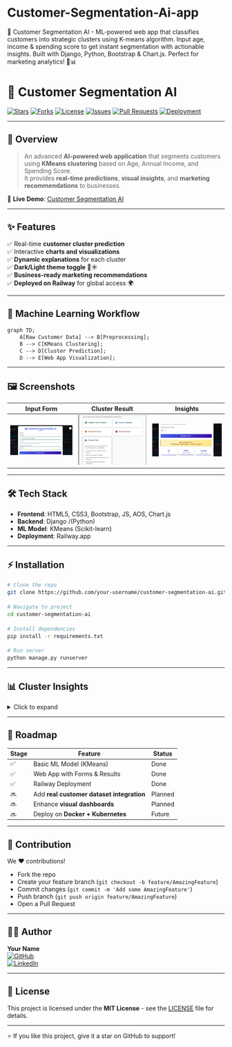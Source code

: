 # Customer-Segmentation-Ai-app
🤖 Customer Segmentation AI - ML-powered web app that classifies customers into strategic clusters using K-means algorithm. Input age, income &amp; spending score to get instant segmentation with actionable insights. Built with Django, Python, Bootstrap &amp; Chart.js. Perfect for marketing analytics! 🚀📊



# 🤖 Customer Segmentation AI

[![Stars](https://img.shields.io/github/stars/WaleedAfridi-1/customer-segmentation-ai?style=social)](https://github.com/your-username/customer-segmentation-ai/stargazers)
[![Forks](https://img.shields.io/github/forks/WaleedAfridi-1/customer-segmentation-ai?style=social)](https://github.com/your-username/customer-segmentation-ai/network/members)
[![License](https://img.shields.io/github/license/WaleedAfridi-1/Customer-Segmentation-Ai-app)](LICENSE)
[![Issues](https://img.shields.io/github/issues/WaleedAfridi-1/customer-segmentation-ai)](https://github.com/your-username/customer-segmentation-ai/issues)
[![Pull Requests](https://img.shields.io/github/issues-pr/WaleedAfridi-1/customer-segmentation-ai)](https://github.com/your-username/customer-segmentation-ai/pulls)
[![Deployment](https://img.shields.io/badge/Railway-Deployed-success)](https://customer-segmentation-ai-app-production-1bb2.up.railway.app/)

---

## 🌟 Overview

> An advanced **AI-powered web application** that segments customers using **KMeans clustering** based on Age, Annual Income, and Spending Score.  
It provides **real-time predictions**, **visual insights**, and **marketing recommendations** to businesses.

🚀 **Live Demo**: [Customer Segmentation AI](https://customer-segmentation-ai-app-production-1bb2.up.railway.app/)

---

## ✨ Features

✅ Real-time **customer cluster prediction**  
✅ Interactive **charts and visualizations**  
✅ **Dynamic explanations** for each cluster  
✅ **Dark/Light theme toggle** 🌙☀️  
✅ **Business-ready marketing recommendations**  
✅ **Deployed on Railway** for global access 🌍  

---

## 🧠 Machine Learning Workflow

```mermaid
graph TD;
    A[Raw Customer Data] --> B[Preprocessing];
    B --> C[KMeans Clustering];
    C --> D[Cluster Prediction];
    D --> E[Web App Visualization];
```

---

## 🖼️ Screenshots

| Input Form | Cluster Result | Insights |
|------------|----------------|----------|
| ![Form](assets/input.png) | ![Result](assets/insight.png) | ![Insights](assets/result.png) |

---

## 🛠️ Tech Stack

- **Frontend**: HTML5, CSS3, Bootstrap, JS, AOS, Chart.js  
- **Backend**: Django /(Python)  
- **ML Model**: KMeans (Scikit-learn)  
- **Deployment**: Railway.app  

---

## ⚡ Installation

```bash
# Clone the repo
git clone https://github.com/your-username/customer-segmentation-ai.git

# Navigate to project
cd customer-segmentation-ai

# Install dependencies
pip install -r requirements.txt

# Run server
python manage.py runserver
```

---

## 📊 Cluster Insights

<details>
<summary>Click to expand</summary>

- **Cluster 0 (Cost-Conscious 🟢)** → Budget shoppers, value discounts  
- **Cluster 1 (Balanced 🔵)** → Medium income, consistent spenders  
- **Cluster 2 (Premium 🟡)** → High-income, luxury buyers  
- **Cluster 3 (Savers 🔴)** → Wealthy but cautious spenders  
- **Cluster 4 (Risky ⚪)** → Low-income, high spenders (unsustainable)  

</details>

---

## 🚀 Roadmap

| Stage | Feature | Status |
|-------|----------|--------|
| ✅ | Basic ML Model (KMeans) | Done |
| ✅ | Web App with Forms & Results | Done |
| ✅ | Railway Deployment | Done |
| 🔜 | Add **real customer dataset integration** | Planned |
| 🔜 | Enhance **visual dashboards** | Planned |
| 🔜 | Deploy on **Docker + Kubernetes** | Future |

---

## 🤝 Contribution

We ❤️ contributions!  
- Fork the repo  
- Create your feature branch (`git checkout -b feature/AmazingFeature`)  
- Commit changes (`git commit -m 'Add some AmazingFeature'`)  
- Push branch (`git push origin feature/AmazingFeature`)  
- Open a Pull Request  

---

## 👨‍💻 Author

**Your Name**  
[![GitHub](https://img.shields.io/badge/GitHub-000?style=flat&logo=github&logoColor=white)](https://github.com/WaleedAfridi-1)  
[![LinkedIn](https://img.shields.io/badge/LinkedIn-0077B5?style=flat&logo=linkedin&logoColor=white)](https://linkedin.com/in/waleed-afridi-3931a8333)  

---

## 📜 License

This project is licensed under the **MIT License** - see the [LICENSE](LICENSE) file for details.

---

⭐ If you like this project, give it a star on GitHub to support!  
